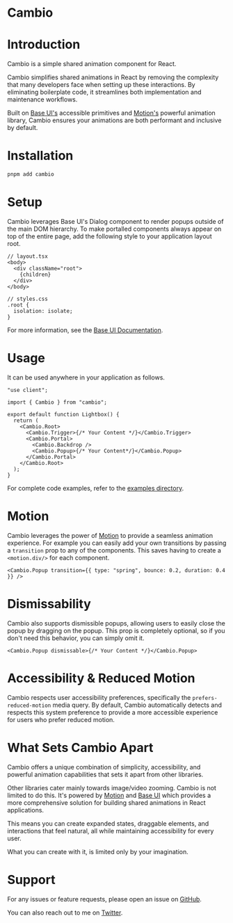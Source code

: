# Cambio

# Introduction

Cambio is a simple shared animation component for React.

Cambio simplifies shared animations in React by removing the complexity that many developers face when setting up these interactions.
By eliminating boilerplate code, it streamlines both implementation and maintenance workflows.

Built on [Base UI's](https://base-ui.com/) accessible primitives and [Motion's](https://motion.dev/) powerful animation library,
Cambio ensures your animations are both performant and inclusive by default.

# Installation

```bash
pnpm add cambio
```

# Setup

Cambio leverages Base UI's Dialog component to render popups outside of the main DOM hierarchy.
To make portalled components always appear on top of the entire page, add the following style to your application layout root.

```tsx
// layout.tsx
<body>
  <div className="root">
    {children}
  </div>
</body>

// styles.css
.root {
  isolation: isolate;
}
```

For more information, see the [Base UI Documentation](https://base-ui.com/react/overview/quick-start#set-up-portals).

# Usage

It can be used anywhere in your application as follows.

```tsx lineNumbers
"use client";

import { Cambio } from "cambio";

export default function Lightbox() {
  return (
    <Cambio.Root>
      <Cambio.Trigger>{/* Your Content */}</Cambio.Trigger>
      <Cambio.Portal>
        <Cambio.Backdrop />
        <Cambio.Popup>{/* Your Content*/}</Cambio.Popup>
      </Cambio.Portal>
    </Cambio.Root>
  );
}
```

For complete code examples, refer to the [examples directory](https://github.com/raphaelsalaja/cambio/tree/main/website/components/examples).

# Motion

Cambio leverages the power of [Motion](https://motion.dev/) to provide a seamless animation experience.
For example you can easily add your own transitions by passing a `transition` prop to any of the components.
This saves having to create a `<motion.div/>` for each component.

```tsx lineNumbers
<Cambio.Popup transition={{ type: "spring", bounce: 0.2, duration: 0.4 }} />
```

# Dismissability

Cambio also supports dismissible popups, allowing users to easily close the popup by dragging on the popup. This prop is completely optional, so if you don't need this behavior, you can simply omit it.

```tsx lineNumbers
<Cambio.Popup dismissable>{/* Your Content */}</Cambio.Popup>
```

# Accessibility & Reduced Motion

Cambio respects user accessibility preferences, specifically the `prefers-reduced-motion` media query. By default, Cambio automatically detects and respects this system preference to provide a more accessible experience for users who prefer reduced motion.

# What Sets Cambio Apart

Cambio offers a unique combination of simplicity, accessibility, and powerful animation capabilities that sets it apart from other libraries.

Other libraries cater mainly towards image/video zooming. Cambio is not limited to do this. It's powered by [Motion](https://motion.dev/) and [Base UI](https://base-ui.com/) which provides a more comprehensive solution for building shared animations in React applications.

This means you can create expanded states, draggable elements, and interactions that feel natural, all while maintaining accessibility for every user.

What you can create with it, is limited only by your imagination.

# Support

For any issues or feature requests, please open an issue on [GitHub](https://github.com/raphaelsalaja/cambio).

You can also reach out to me on [Twitter](https://x.com/raphaelsalaja).
